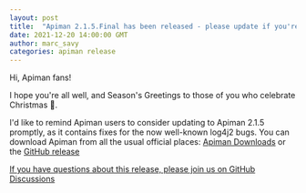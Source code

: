 ```yaml
---
layout: post
title:  "Apiman 2.1.5.Final has been released - please update if you're on an old version"
date: 2021-12-20 14:00:00 GMT
author: marc_savy
categories: apiman release
---
```


Hi, Apiman fans!

I hope you're all well, and Season's Greetings to those of you who celebrate Christmas 🎄. 

I'd like to remind Apiman users to consider updating to Apiman 2.1.5 promptly, as it contains fixes for the now well-known log4j2 bugs. 
You can download Apiman from all the usual official places: [Apiman Downloads](https://www.apiman.io/latest/download.html) or the [GitHub release](https://github.com/apiman/apiman/releases/tag/2.1.5.Final)

[If you have questions about this release, please join us on GitHub Discussions](https://github.com/apiman/apiman/discussions/1722)
